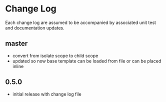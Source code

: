 # Change Log

Each change log are assumed to be accompanied by associated unit test and documentation updates.

## master

- convert from isolate scope to child scope
- updated so now base template can be loaded from file or can be placed inline

## 0.5.0

- initial release with change log file
